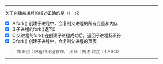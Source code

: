 ---
关于创建新进程的描述正确的是（） s2
- [x] A.fork() 创建子进程中，会复制父进程的所有变量和内存
- [x] B.子进程的fork()返回0
- [x] C.父进程的fork()在创建子进程成功后，返回子进程标识符
- [x] D.fork() 创建子进程中，会复制父进程的页表

> 知识点：进程和线程管理。
> 出处：网络
> 难度：1
> ABCD

---